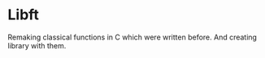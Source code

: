 # Libft
Remaking classical functions in C which were written before. And creating library with them.
